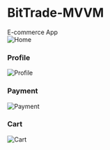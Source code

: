 # BitTrade-MVVM
E-commerce App
<br/>
![Home](https://github.com/saiban-ali/BitTrade-MVVM/blob/master/ui-screenshots/Screenshot_2019-09-25-16-08-08%20(2).jpg)

### Profile

![Profile](https://github.com/saiban-ali/BitTrade-MVVM/blob/master/ui-screenshots/Screenshot_2019-09-25-14-54-20.jpg)

### Payment

![Payment](https://github.com/saiban-ali/BitTrade-MVVM/blob/master/ui-screenshots/Screenshot_2019-09-25-14-53-13.jpg)

### Cart

![Cart](https://github.com/saiban-ali/BitTrade-MVVM/blob/master/ui-screenshots/Screenshot_2019-09-25-14-52-47.jpg)
